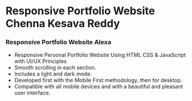 # Responsive Portfolio Website Chenna Kesava Reddy
### Responsive Portfolio Website Alexa

- Responsive Personal Portfolio Website Using HTML CSS & JavaScript with UI/UX Principles
- Smooth scrolling in each section.
- Includes a light and dark mode.
- Developed first with the Mobile First methodology, then for desktop.
- Compatible with all mobile devices and with a beautiful and pleasant user interface.
